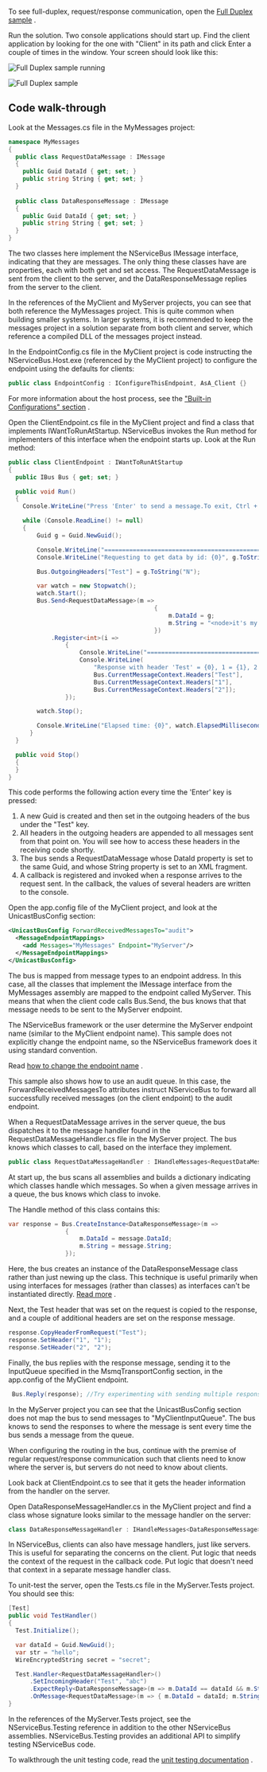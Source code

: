 <!--
title: "Full Duplex Sample using NServiceBus V3"
tags: ""
summary: ""
-->

To see full-duplex, request/response communication, open the [Full Duplex sample](https://github.com/NServiceBus/NServiceBus/tree/3.3.8/Samples/FullDuplex)
.

Run the solution. Two console applications should start up. Find the client application by looking for the one with "Client" in its path and click Enter a couple of times in the window. Your screen should look like this:

![Full Duplex sample running](fullduplex_running.png)

![Full Duplex sample](fullduplex.png "Full Duplex sample")

Code walk-through
-----------------

Look at the Messages.cs file in the MyMessages project:


```C#
namespace MyMessages
{
  public class RequestDataMessage : IMessage
  {
    public Guid DataId { get; set; }
    public string String { get; set; }
  }
  
  public class DataResponseMessage : IMessage
  {
    public Guid DataId { get; set; }
    public string String { get; set; }
  }
}
```

 The two classes here implement the NServiceBus IMessage interface, indicating that they are messages. The only thing these classes have are properties, each with both get and set access. The RequestDataMessage is sent from the client to the server, and the DataResponseMessage replies from the server to the client.

In the references of the MyClient and MyServer projects, you can see that both reference the MyMessages project. This is quite common when building smaller systems. In larger systems, it is recommended to keep the messages project in a solution separate from both client and server, which reference a compiled DLL of the messages project instead.

In the EndpointConfig.cs file in the MyClient project is code instructing the NServiceBus.Host.exe (referenced by the MyClient project) to configure the endpoint using the defaults for clients:


```C#
public class EndpointConfig : IConfigureThisEndpoint, AsA_Client {}
```

 For more information about the host process, see the ["Built-in Configurations" section](the-nservicebus-host.md) .

Open the ClientEndpoint.cs file in the MyClient project and find a class that implements IWantToRunAtStartup. NServiceBus invokes the Run method for implementers of this interface when the endpoint starts up. Look at the Run method:


```C#
public class ClientEndpoint : IWantToRunAtStartup
{
  public IBus Bus { get; set; }

  public void Run()
  {
    Console.WriteLine("Press 'Enter' to send a message.To exit, Ctrl + C");

    while (Console.ReadLine() != null)
    {
        Guid g = Guid.NewGuid();

        Console.WriteLine("==========================================================================");
        Console.WriteLine("Requesting to get data by id: {0}", g.ToString("N"));

        Bus.OutgoingHeaders["Test"] = g.ToString("N");

        var watch = new Stopwatch();
        watch.Start();
        Bus.Send<RequestDataMessage>(m =>
                                         {
                                             m.DataId = g;
                                             m.String = "<node>it's my \"node\" & i like it<node>";
                                         })
            .Register<int>(i => 
                {
                    Console.WriteLine("==========================================================================");
                    Console.WriteLine(
                        "Response with header 'Test' = {0}, 1 = {1}, 2 = {2}.",
                        Bus.CurrentMessageContext.Headers["Test"],
                        Bus.CurrentMessageContext.Headers["1"],
                        Bus.CurrentMessageContext.Headers["2"]);
                });

        watch.Stop();

        Console.WriteLine("Elapsed time: {0}", watch.ElapsedMilliseconds);
      }
  }

  public void Stop()
  {
  }
}
```

 This code performs the following action every time the 'Enter' key is pressed:

1.  A new Guid is created and then set in the outgoing headers of the
    bus under the "Test" key.
2.  All headers in the outgoing headers are appended to all messages
    sent from that point on. You will see how to access these headers in
    the receiving code shortly.
3.  The bus sends a RequestDataMessage whose DataId property is set to
    the same Guid, and whose String property is set to an XML fragment.
4.  A callback is registered and invoked when a response arrives to the
    request sent. In the callback, the values of several headers are
    written to the console.

Open the app.config file of the MyClient project, and look at the UnicastBusConfig section:


```XML
<UnicastBusConfig ForwardReceivedMessagesTo="audit">
  <MessageEndpointMappings>
    <add Messages="MyMessages" Endpoint="MyServer"/>
  </MessageEndpointMappings>
</UnicastBusConfig>
```

 The bus is mapped from message types to an endpoint address. In this case, all the classes that implement the IMessage interface from the MyMessages assembly are mapped to the endpoint called MyServer. This means that when the client code calls Bus.Send<requestdatamessage>, the bus knows that that message needs to be sent to the MyServer endpoint.

The NServiceBus framework or the user determine the MyServer endpoint name (similar to the MyClient endpoint name). This sample does not explicitly change the endpoint name, so the NServiceBus framework does it using standard convention.

Read [how to change the endpoint name](how-to-specify-your-input-queue-name.md) .

This sample also shows how to use an audit queue. In this case, the ForwardReceivedMessagesTo attributes instruct NServiceBus to forward all successfully received messages (on the client endpoint) to the audit endpoint.

When a RequestDataMessage arrives in the server queue, the bus dispatches it to the message handler found in the RequestDataMessageHandler.cs file in the MyServer project. The bus knows which classes to call, based on the interface they implement.


```C#
public class RequestDataMessageHandler : IHandleMessages<RequestDataMessage>
```

 At start up, the bus scans all assemblies and builds a dictionary indicating which classes handle which messages. So when a given message arrives in a queue, the bus knows which class to invoke.

The Handle method of this class contains this:


```C#
var response = Bus.CreateInstance<DataResponseMessage>(m => 
                { 
                    m.DataId = message.DataId;
                    m.String = message.String;
                });

```

 Here, the bus creates an instance of the DataResponseMessage class rather than just newing up the class. This technique is useful primarily when using interfaces for messages (rather than classes) as interfaces can't be instantiated directly. [Read more](how-do-i-define-a-message.md) .

Next, the Test header that was set on the request is copied to the response, and a couple of additional headers are set on the response message.


```C#
response.CopyHeaderFromRequest("Test");
response.SetHeader("1", "1");
response.SetHeader("2", "2");
```

 Finally, the bus replies with the response message, sending it to the InputQueue specified in the MsmqTransportConfig section, in the app.config of the MyClient endpoint.


```C#
 Bus.Reply(response); //Try experimenting with sending multiple responses
```

 In the MyServer project you can see that the UnicastBusConfig section does not map the bus to send messages to "MyClientInputQueue". The bus knows to send the responses to where the message is sent every time the bus sends a message from the queue.

When configuring the routing in the bus, continue with the premise of regular request/response communication such that clients need to know where the server is, but servers do not need to know about clients.

Look back at ClientEndpoint.cs to see that it gets the header information from the handler on the server.

Open DataResponseMessageHandler.cs in the MyClient project and find a class whose signature looks similar to the message handler on the server:


```C#
class DataResponseMessageHandler : IHandleMessages<DataResponseMessage>
```

 In NServiceBus, clients can also have message handlers, just like servers. This is useful for separating the concerns on the client. Put logic that needs the context of the request in the callback code. Put logic that doesn't need that context in a separate message handler class.

To unit-test the server, open the Tests.cs file in the MyServer.Tests project. You should see this:


```C#
[Test]
public void TestHandler()
{
  Test.Initialize();

  var dataId = Guid.NewGuid();
  var str = "hello";
  WireEncryptedString secret = "secret";

  Test.Handler<RequestDataMessageHandler>()
      .SetIncomingHeader("Test", "abc")
      .ExpectReply<DataResponseMessage>(m => m.DataId == dataId && m.String == str)
      .OnMessage<RequestDataMessage>(m => { m.DataId = dataId; m.String = str; });
}
```

 In the references of the MyServer.Tests project, see the NServiceBus.Testing reference in addition to the other NServiceBus assemblies. NServiceBus.Testing provides an additional API to simplify testing NServiceBus code.

To walkthrough the unit testing code, read the [unit testing documentation](unit-testing.md) .

